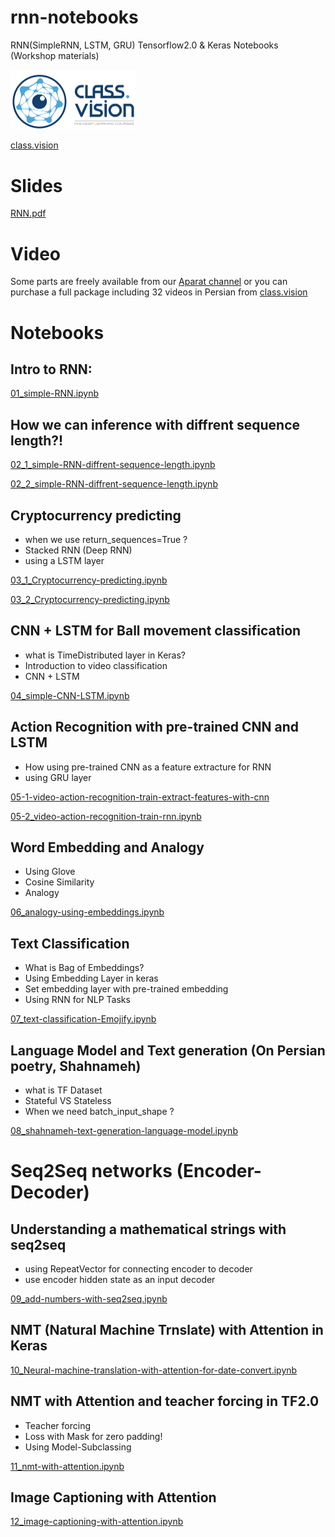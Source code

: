# rnn-notebooks
RNN(SimpleRNN, LSTM, GRU) Tensorflow2.0 &amp; Keras Notebooks (Workshop materials)

<img src="./logo.png" alt="class.vision" style="width: 200px;"/>

[class.vision](http://Class.vision)

# Slides

[RNN.pdf](./Slides/RNN.pdf)

# Video
Some parts are freely available from our [Aparat channel](https://www.aparat.com/v/qD1Mi?playlist=287685) or
you can purchase a full package including 32 videos in Persian from [class.vision](http://class.vision/deeplearning2/)

# Notebooks

## Intro to RNN:
[01_simple-RNN.ipynb](https://nbviewer.jupyter.org/github/Alireza-Akhavan/rnn-notebooks/blob/master/01_simple-RNN.ipynb)

## How we can inference with diffrent sequence length?!
[02_1_simple-RNN-diffrent-sequence-length.ipynb](https://nbviewer.jupyter.org/github/Alireza-Akhavan/rnn-notebooks/blob/master/02_1_simple-RNN-diffrent-sequence-length.ipynb)

[02_2_simple-RNN-diffrent-sequence-length.ipynb](https://nbviewer.jupyter.org/github/Alireza-Akhavan/rnn-notebooks/blob/master/02_2_simple-RNN-diffrent-sequence-length.ipynb)

 ## Cryptocurrency predicting
  - when we use return_sequences=True ?
  - Stacked RNN (Deep RNN)
  - using a LSTM layer
 
[03_1_Cryptocurrency-predicting.ipynb](https://nbviewer.jupyter.org/github/Alireza-Akhavan/rnn-notebooks/blob/master/03_1_Cryptocurrency-predicting.ipynb)

[03_2_Cryptocurrency-predicting.ipynb](https://nbviewer.jupyter.org/github/Alireza-Akhavan/rnn-notebooks/blob/master/03_2_Cryptocurrency-predicting.ipynb)
  
## CNN + LSTM for Ball movement classification
 - what is TimeDistributed layer in Keras?
 - Introduction to video classification
 - CNN + LSTM
 
[04_simple-CNN-LSTM.ipynb](https://nbviewer.jupyter.org/github/Alireza-Akhavan/rnn-notebooks/blob/master/04_simple-CNN-LSTM.ipynb)

## Action Recognition with pre-trained CNN and LSTM
 
 - How using pre-trained CNN as a feature extracture for RNN
 - using GRU layer
 
[05-1-video-action-recognition-train-extract-features-with-cnn](https://nbviewer.jupyter.org/github/Alireza-Akhavan/rnn-notebooks/blob/master/05-1-video-action-recognition-train-extract-features-with-cnn.ipynb)
 
[05-2_video-action-recognition-train-rnn.ipynb](https://nbviewer.jupyter.org/github/Alireza-Akhavan/rnn-notebooks/blob/master/05-2_video-action-recognition-train-rnn.ipynb)


## Word Embedding and Analogy 

 - Using Glove
 - Cosine Similarity
 - Analogy
 
[06_analogy-using-embeddings.ipynb](https://nbviewer.jupyter.org/github/Alireza-Akhavan/rnn-notebooks/blob/master/06_analogy-using-embeddings.ipynb)

## Text Classification

 - What is Bag of Embeddings?
 - Using Embedding Layer in keras
 - Set embedding layer with pre-trained embedding
 - Using RNN for NLP Tasks
 
 [07_text-classification-Emojify.ipynb](https://nbviewer.jupyter.org/github/Alireza-Akhavan/rnn-notebooks/blob/master/07_text-classification-Emojify.ipynb)
 
 ## Language Model and Text generation (On Persian poetry, Shahnameh)

- what is TF Dataset
- Stateful VS Stateless
- When we need batch_input_shape ?

[08_shahnameh-text-generation-language-model.ipynb](https://nbviewer.jupyter.org/github/Alireza-Akhavan/rnn-notebooks/blob/master/08_shahnameh-text-generation-language-model.ipynb)

# Seq2Seq networks (Encoder-Decoder)

## Understanding a mathematical strings with seq2seq

 - using RepeatVector for connecting encoder to decoder
 - use encoder hidden state as an input decoder
 
[09_add-numbers-with-seq2seq.ipynb](https://nbviewer.jupyter.org/github/Alireza-Akhavan/rnn-notebooks/blob/master/09_add-numbers-with-seq2seq.ipynb)

## NMT (Natural Machine Trnslate) with Attention in Keras

[10_Neural-machine-translation-with-attention-for-date-convert.ipynb](https://nbviewer.jupyter.org/github/Alireza-Akhavan/rnn-notebooks/blob/master/10_Neural-machine-translation-with-attention-for-date-convert.ipynb)

## NMT with Attention and teacher forcing in TF2.0

 - Teacher forcing
 - Loss with Mask for zero padding!
 - Using Model-Subclassing
 
[11_nmt-with-attention.ipynb](https://nbviewer.jupyter.org/github/Alireza-Akhavan/rnn-notebooks/blob/master/11_nmt-with-attention.ipynb)

## Image Captioning with Attention
[12_image-captioning-with-attention.ipynb](https://nbviewer.jupyter.org/github/Alireza-Akhavan/rnn-notebooks/blob/master/12_image-captioning-with-attention.ipynb)
